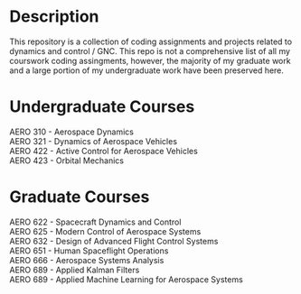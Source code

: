 # Description
This repository is a collection of coding assignments and projects related to dynamics and control / GNC. This repo is not a comprehensive list of all my courswork coding assingments, however, the majority of my graduate work and a large portion of my undergraduate work have been preserved here. 

# Undergraduate Courses
AERO 310 - Aerospace Dynamics\
AERO 321 - Dynamics of Aerospace Vehicles\
AERO 422 - Active Control for Aerospace Vehicles\
AERO 423 - Orbital Mechanics

# Graduate Courses
AERO 622 - Spacecraft Dynamics and Control\
AERO 625 - Modern Control of Aerospace Systems\
AERO 632 - Design of Advanced Flight Control Systems\
AERO 651 - Human Spaceflight Operations\
AERO 666 - Aerospace Systems Analysis\
AERO 689 - Applied Kalman Filters\
AERO 689 - Applied Machine Learning for Aerospace Systems

